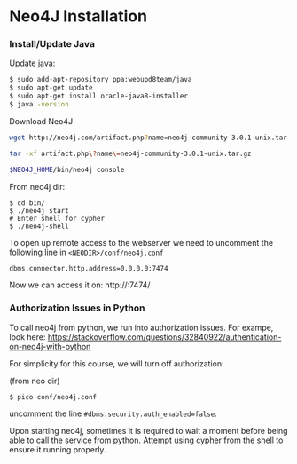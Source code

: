 
# Neo4J Installation


### Install/Update Java

Update java:

```bash
$ sudo add-apt-repository ppa:webupd8team/java
$ sudo apt-get update
$ sudo apt-get install oracle-java8-installer
$ java -version
```

Download Neo4J

```bash
wget http://neo4j.com/artifact.php?name=neo4j-community-3.0.1-unix.tar.gz

tar -xf artifact.php\?name\=neo4j-community-3.0.1-unix.tar.gz

$NEO4J_HOME/bin/neo4j console
```

From neo4j dir:

~~~
$ cd bin/
$ ./neo4j start
# Enter shell for cypher
$ ./neo4j-shell
~~~

To open up remote access to the webserver we need to uncomment the following line in `<NEODIR>/conf/neo4j.conf`

```bash
dbms.connector.http.address=0.0.0.0:7474
```

Now we can access it on: http://<IP-ADDRESS>:7474/


### Authorization Issues in Python

To call neo4j from python, we run into authorization issues. For exampe, look here:
https://stackoverflow.com/questions/32840922/authentication-on-neo4j-with-python

For simplicity for this course, we will turn off authorization:

(from neo dir)
~~~
$ pico conf/neo4j.conf
~~~

uncomment the line `#dbms.security.auth_enabled=false`.

Upon starting neo4j, sometimes it is required to wait a moment before being able to call the service from python. Attempt using cypher from the shell to ensure it running properly. 